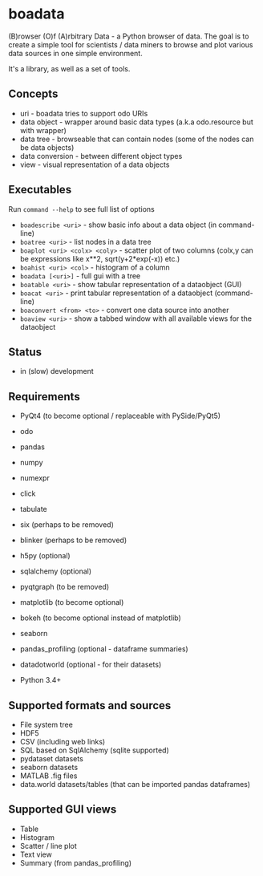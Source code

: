 boadata
=======

(B)rowser (O)f (A)rbitrary Data - a Python browser of data. 
The goal is to create a simple tool for scientists / data miners
to browse and plot various data sources in one simple environment.

It's a library, as well as a set of tools.

Concepts
--------
* uri - boadata tries to support odo URIs
* data object - wrapper around basic data types (a.k.a odo.resource but with wrapper)
* data tree - browseable that can contain nodes (some of the nodes can be data objects)
* data conversion - between different object types
* view - visual representation of a data objects

Executables
------------
Run `command --help` to see full list of options

* `boadescribe <uri>` - show basic info about a data object (in command-line)
* `boatree <uri>` - list nodes in a data tree
* `boaplot <uri> <colx> <coly>` - scatter plot of two columns (colx,y can be expressions like x**2, sqrt(y+2*exp(-x)) etc.)
* `boahist <uri> <col>` - histogram of a column
* `boadata [<uri>]` - full gui with a tree
* `boatable <uri>` - show tabular representation of a dataobject (GUI)
* `boacat <uri>` - print tabular representation of a dataobject (command-line)
* `boaconvert <from> <to>` - convert one data source into another
* `boaview <uri>` - show a tabbed window with all available views for the dataobject

Status
------
* in (slow) development

Requirements
------------
* PyQt4 (to become optional / replaceable with PySide/PyQt5)
* odo
* pandas
* numpy
* numexpr
* click
* tabulate
* six (perhaps to be removed)
* blinker (perhaps to be removed)
* h5py (optional)
* sqlalchemy (optional)
* pyqtgraph (to be removed)
* matplotlib (to become optional)
* bokeh (to become optional instead of matplotlib)
* seaborn
* pandas_profiling (optional - dataframe summaries)
* datadotworld (optional - for their datasets)

* Python 3.4+

Supported formats and sources
-----------------------------
* File system tree
* HDF5
* CSV (including web links)
* SQL based on SqlAlchemy (sqlite supported)
* pydataset datasets
* seaborn datasets
* MATLAB .fig files
* data.world datasets/tables (that can be imported pandas dataframes)

Supported GUI views
-------------------
* Table
* Histogram
* Scatter / line plot
* Text view
* Summary (from pandas_profiling)

